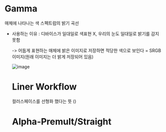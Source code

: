 # Gamma
매체에 나타나는 색 스펙트럼의 밝기 곡선

* 사용하는 이유 : 디바이스가 일대일로 색표현 X, 우리의 눈도 일대일로 밝기를 감지 못함

  -> 어둡게 표현하는 매체에 밝은 이미지로 저장하면 적당한 색으로 보인다 = SRGB 이미지(원래 이미지는 더 밝게 저장되어 있음)
  
  ![image](https://user-images.githubusercontent.com/90564649/135703889-be4aabcb-ea0b-4f50-9256-5219c2aaaff0.png)

  
  
  # Liner Workflow
  컬러스페이스를 선형화 했다는 뜻 ()
  
  
  
  
  
  # Alpha-Premult/Straight
